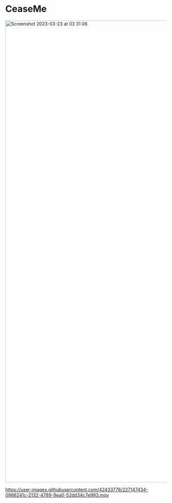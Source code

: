# CeaseMe

<img width="1440" alt="Screenshot 2023-03-23 at 03 31 06" src="https://user-images.githubusercontent.com/42433776/227147558-a287175c-6410-4944-9dcd-c5b6c2866785.png">

https://user-images.githubusercontent.com/42433776/227147434-0986241c-2132-4789-9ea0-52dd34c7e993.mov
